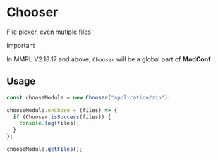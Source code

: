 # Chooser

File picker, even mutiple files

> [!IMPORTANT]
> In MMRL V2.18.17 and above, `Chooser` will be a global part of **ModConf**

## Usage

```js
const chooseModule = new Chooser("application/zip");

chooseModule.onChose = (files) => {
  if (Chooser.isSuccess(files)) {
    console.log(files);
  }
};

chooseModule.getFiles();
```
